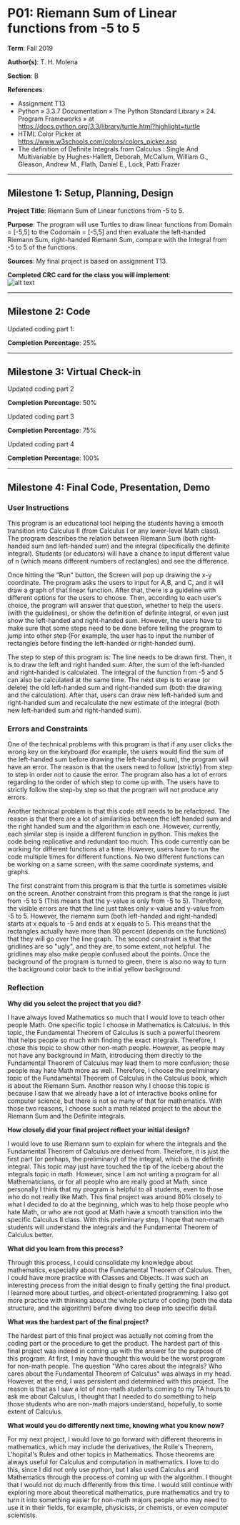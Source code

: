 # P01: Riemann Sum of Linear functions from -5 to 5

**Term**: Fall 2019

**Author(s)**: T. H. Molena

**Section**: B

**References**: 
* Assignment T13
* Python » 3.3.7 Documentation » The Python Standard Library » 24. Program Frameworks » at 
https://docs.python.org/3.3/library/turtle.html?highlight=turtle 
* HTML Color Picker at https://www.w3schools.com/colors/colors_picker.asp
* The definition of Definite Integrals from Calculus : Single And Multivariable by Hughes-Hallett, Deborah, McCallum, 
William G., Gleason, Andrew M., Flath, Daniel E., Lock, Patti Frazer


---

## Milestone 1: Setup, Planning, Design

**Project Title**: Riemann Sum of Linear functions from -5 to 5. 

**Purpose**: The program will use Turtles to draw linear functions from Domain = [-5,5] to the Codomain = [-5,5] 
and then evaluate the left-handed Riemann Sum, right-handed Riemann Sum, compare with the Integral from -5 to 5
of the functions.

**Sources**: My final project is based on assignment T13.


**Completed CRC card for the class you will implement**:  
![alt text](/image/Final_CRC_card.png "Image of CRC card as an example. Upload your CRC card(s) in place of this one")

---

## Milestone 2: Code

Updated coding part 1:

**Completion Percentage**: 25%

---

## Milestone 3: Virtual Check-in

Updated coding part 2

**Completion Percentage**: 50%


Updated coding part 3

**Completion Percentage**: 75%


Updated coding part 4

**Completion Percentage**: 100%

---

## Milestone 4: Final Code, Presentation, Demo


### User Instructions

This program is an educational tool helping the students having a smooth transition into Calculus II (from Calculus I
or any lower-level Math class). The program describes the relation between Riemann Sum (both right-handed sum and 
left-handed sum) and the integral (specifically the definite integral). Students (or educators) will have a chance to
input different value of n (which means different numbers of rectangles) and see the difference.

Once hitting the "Run" button, the Screen will pop up drawing the x-y coordinate. The program asks
the users to input for A,B, and C, and it will draw a graph of that linear function. After that, there is a guideline
with different options for the users to choose. Then, according to each user's choice, the program will answer that
question, whether to help the users (with the guidelines), or show the definition of definite integral, or even just 
show the left-handed and right-handed sum. However, the users have to make sure that some steps need to be done before
telling the program to jump into other step (For example, the user has to input the number of rectangles before 
finding the left-handed or right-handed sum).   

The step to step of this program is: The line needs to be drawn first. Then, it is to draw the left and right handed sum. 
After, the sum of the left-handed and right-handed is calculated. The integral of the function from -5 and 5 can also be
calculated at the same time. The next step is to erase (or delete) the old left-handed sum and right-handed sum (both 
the drawing and the calculation). After that, users can draw new left-handed sum and right-handed sum and recalculate
the new estimate of the integral (both new left-handed sum and right-handed sum). 

### Errors and Constraints

One of the technical problems with this program is that if any user clicks the wrong key on the keyboard (for example,
the users would find the sum of the left-handed sum before drawing the left-handed sum), the program will have an error.
The reason is that the users need to follow (strictly) from step to step in order not to cause the error.
The program also has a lot of errors regarding to the order of which step to come up with. The users have to strictly 
follow the step-by step so that the program will not produce any errors. 

Another technical problem is that this code still needs to be refactored. The reason is that there are a lot of similarities between the left handed sum
and the right handed sum and the algorithm in each one. However, currently, each similar step is inside a different
function in python. This makes the code being replicative and redundant too much. This code currently can be working for
different functions at a time. However, users have to run the code multiple times for different functions. No two different
functions can be working on a same screen, with the same coordinate systems, and graphs.

The first constraint from this program is that the turtle is sometimes visible on the screen.
Another constraint from this program is that the range is just from -5 to 5 (This means that the y-value is only from 
-5 to 5). Therefore, the visible errors are that the line just takes only x-value and y-value from -5 to 5. However, 
the riemann sum (both left-handed and right-handed) starts at x equals to -5 and ends at x equals to 5. This means 
that the rectangles actually have more than 90 percent (depends on the functions) that they will go over the line graph. 
The second constraint is that the gridlines are so "ugly", and they are, to some extent, not helpful. 
The gridlines may also make people confused about the points. Once the background of the program is turned
to green, there is also no way to turn the background color back to the initial yellow background.

### Reflection
**Why did you select the project that you did?** 

I have always loved Mathematics so much that I would love to teach other people Math. One specific topic I 
choose in Mathematics is Calculus. In this topic, the Fundamental Theorem of Calculus is such a powerful theorem 
that helps people so much with finding the exact integrals. Therefore, I chose this topic to show other non-math people.
However, as people may not have any background in Math, introducing them directly to the Fundamental Theorem of Calculus
may lead them to more confusion; those people may hate Math more as well. Therefore, I choose the preliminary topic of 
the Fundamental Theorem of Calculus in the Calculus book, which is about the Riemann Sum. Another reason why I choose 
this topic is because I saw that we already have a lot of interactive  books online for computer science, 
but there is not so many of that for mathematics. With those two reasons, I choose  such a math related project to the 
about the Riemann Sum and the Definite integrals.
 
**How closely did your final project reflect your initial design?**

I would love to use Riemann sum to explain for where the integrals and the Fundamental Theorem of Calculus are derived
from. Therefore, it is just the first part (or perhaps, the preliminary) of the integral, which is the definite integral. 
This topic may just have  touched the tip of the iceberg about the integrals topic in math. However, since I am not 
writing a program for all Mathematicians, or for all people who are really good at Math, since personally I think that 
my program is helpful to all students, even to those who do not really like Math. This final project was around 80% 
closely to what I decided to do at the beginning, which was to help those people who hate Math, or who are not good at 
Math have a smooth transition into the specific Calculus II class. With this preliminary step, I hope that non-math 
students will understand the integrals and the Fundamental Theorem of Calculus better.
 
**What did you learn from this process?**

Through this process, I could consolidate my knowledge about mathematics, especially about the Fundamental Theorem of 
Calculus. Then, I could have more practice with Classes and Objects. It was such an interesting process from the initial 
design to finally getting the final product. I learned more about turtles, and object-orientated programming. I also 
got more practice with thinking about the whole picture of coding (both the data structure, and the algorithm) before 
diving too deep into specific detail.   

**What was the hardest part of the final project?**

The hardest part of this final project was actually not coming from the coding part or the procedure to get the product.
The hardest part of this final project was indeed in coming up with the answer for the purpose of this program. At first,
I may have thought this would be the worst program for non-math people. The question "Who cares about the integrals? Who
cares about the Fundamental Theorem of Calculus" was always in my head. However, at the end, I was persistent and 
determined with this project. The reason is that as I  saw a lot of non-math students coming to my TA hours to ask me 
about Calculus, I thought that I needed to do something to help those students who are non-math majors understand, 
hopefully, to some extent of Calculus. 

**What would you do differently next time, knowing what you know now?**

For my next project, I would love to go forward with different theorems in mathematics, which may include the derivatives,
the Rolle's Theorem,  L'hopital's Rules and other topics in Mathematics. Those theorems are always useful for Calculus 
and computation in mathematics. I love to do this, since I did not only use python, but I also used Calculus and 
Mathematics through the process of coming up with the algorithm. I thought that I would not do much differently from
this time. I would still continue with exploring more about theoretical mathematics, pure mathematics and try to turn it
into something easier for non-math majors people who may need to use it in their fields, for example, physicists, or
chemists, or even computer scientists.
